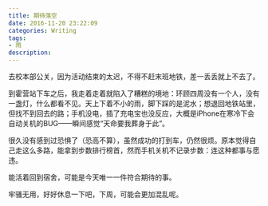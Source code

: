 ```yaml
---
title: 期待落空
date: 2016-11-20 23:22:09
categories: Writing
tags:
- 雨
description:
---
```


去校本部公关，因为活动结束的太迟，不得不赶末班地铁，差一丢丢就上不去了。

到霍营站下车之后，我走着走着就陷入了糟糕的境地：环顾四周没有一个人，没有一盏灯，什么都看不见。天上下着不小的雨，脚下踩的是泥水；想退回地铁站里，但找不到回去的路；手机没电，插了充电宝也没反应，大概是iPhone在寒冷下会自动关机的BUG——瞬间感觉“天命要我葬身于此”。

<!--more-->

很久没有感到过恐惧了（恐高不算），虽然成功的打到车，仍然很烦。原本觉得自己走这么多路，能拿到步数排行榜首，然而手机关机不记录步数：连这种都事与愿违。

能活着回到宿舍，可能是今天唯一一件符合期待的事。

牢骚无用，好好休息一下吧，下周，可能会更加混乱呢。
